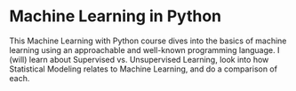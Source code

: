 # Machine Learning in Python

This Machine Learning with Python course dives into the basics of machine learning using an approachable and well-known programming language. I (will) learn about Supervised vs. Unsupervised Learning, look into how Statistical Modeling relates to Machine Learning, and do a comparison of each. 

